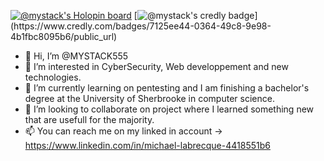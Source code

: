 [![@mystack's Holopin board](https://holopin.io/api/user/board?user=mystack)](https://holopin.io/@mystack)
[![@mystack's credly badge]([https://www.credly.com/badges/7125ee44-0364-49c8-9e98-4b1fbc8095b6/public_url](https://images.credly.com/images/00634f82-b07f-4bbd-a6bb-53de397fc3a6/image.png))](https://www.credly.com/badges/7125ee44-0364-49c8-9e98-4b1fbc8095b6/public_url)
- 👋 Hi, I’m @MYSTACK555
- 👀 I’m interested in CyberSecurity, Web developpement and new technologies.
- 🌱 I’m currently learning on pentesting and I am finishing a bachelor's degree at the University of Sherbrooke in computer science.
- 💞️ I’m looking to collaborate on project where I learned something new that are usefull for the majority.
- 📫 You can reach me on my linked in account -> https://www.linkedin.com/in/michael-labrecque-4418551b6
